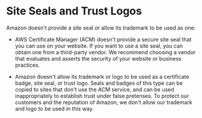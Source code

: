 # Site Seals and Trust Logos<a name="acm-siteseal"></a>

 Amazon doesn't provide a site seal or allow its trademark to be used as one:

+  AWS Certificate Manager \(ACM\) doesn't provide a secure site seal that you can use on your website\. If you want to use a site seal, you can obtain one from a third\-party vendor\. We recommend choosing a vendor that evaluates and asserts the security of your website or business practices\. 

+  Amazon doesn't allow its trademark or logo to be used as a certificate badge, site seal, or trust logo\. Seals and badges of this type can be copied to sites that don't use the ACM service, and can be used inappropriately to establish trust under false pretenses\. To protect our customers and the reputation of Amazon, we don't allow our trademark and logo to be used in this way\. 